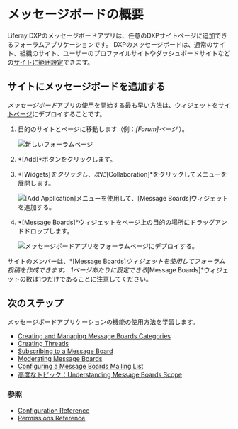 # メッセージボードの概要

Liferay DXPのメッセージボードアプリは、任意のDXPサイトページに追加できるフォーラムアプリケーションです。 DXPのメッセージボードは、通常のサイト、組織のサイト、ユーザーのプロファイルサイトやダッシュボードサイトなどの[サイトに範囲設定](https://help.liferay.com/hc/articles/360028819992-Widget-Scope)できます。

## サイトにメッセージボードを追加する

*メッセージボード*アプリの使用を開始する最も早い方法は、ウィジェットを[サイトページ](https://help.liferay.com/hc/articles/360029132211-Creating-Pages)にデプロイすることです。

1.  目的のサイトとページに移動します（例：*[Forum]ページ* ）。

    ![新しいフォーラムページ](./getting-started-with-message-boards/images/03.png)

2.  *[Add]*ボタンをクリックします。

3.  *[Widgets]*をクリックし、次に*[Collaboration]*をクリックしてメニューを展開します。

    ![[Add Application]メニューを使用して、[Message Boards]ウィジェットを追加する。](./getting-started-with-message-boards/images/06.png)

4.  *[Message Boards]*ウィジェットをページ上の目的の場所にドラッグアンドドロップします。

    ![メッセージボードアプリをフォーラムページにデプロイする。](./getting-started-with-message-boards/images/04.png)

サイトのメンバーは、*[Message Boards]*ウィジェットを使用してフォーラム投稿を作成できます。 1ページあたりに設定できる*[Message Boards]*ウィジェットの数は1つだけであることに注意してください。

## 次のステップ

メッセージボードアプリケーションの機能の使用方法を学習します。

  - [Creating and Managing Message Boards Categories](./creating-message-boards-categories.md)
  - [Creating Threads](./creating-message-boards-threads.md)
  - [Subscribing to a Message Board](./subscribing-to-a-message-board.md)
  - [Moderating Message Boards](./moderating-message-boards.md)
  - [Configuring a Message Boards Mailing List](./configuring-a-message-boards-category-mailing-list.md)
  - [高度なトピック：Understanding Message Boards Scope](./scoping-your-message-boards.md)

### 参照

  - [Configuration Reference](./message-boards-configuration-reference.md)
  - [Permissions Reference](./message-boards-permissions-reference.md)
